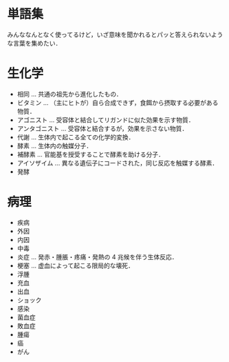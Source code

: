 # 単語集
みんななんとなく使ってるけど，いざ意味を聞かれるとパッと答えられないような言葉を集めたい．
# 生化学
- 相同 … 共通の祖先から進化したもの．
- ビタミン … （主にヒトが）自ら合成できず，食餌から摂取する必要がある物質．
- アゴニスト … 受容体と結合してリガンドに似た効果を示す物質．
- アンタゴニスト … 受容体と結合するが，効果を示さない物質．
- 代謝 … 生体内で起こる全ての化学的変換．
- 酵素 … 生体内の触媒分子．
- 補酵素 … 官能基を授受することで酵素を助ける分子．
- アイソザイム … 異なる遺伝子にコードされた，同じ反応を触媒する酵素．
- 発酵
# 病理
- 疾病
- 外因
- 内因
- 中毒
- 炎症 … 発赤・腫脹・疼痛・発熱の 4 兆候を伴う生体反応．
- 梗塞 … 虚血によって起こる限局的な壊死．
- 浮腫
- 充血
- 出血
- ショック
- 感染
- 菌血症
- 敗血症
- 腫瘍
- 癌
- がん